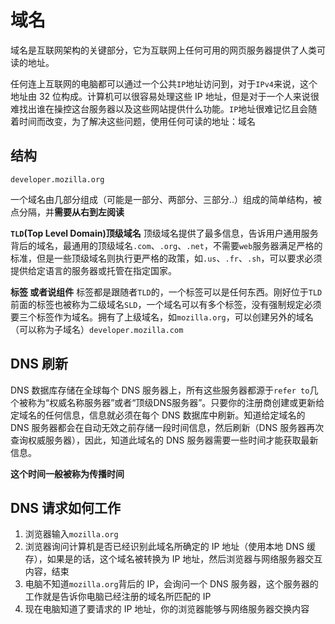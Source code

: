 # 域名

域名是互联网架构的关键部分，它为互联网上任何可用的网页服务器提供了人类可读的地址。

任何连上互联网的电脑都可以通过一个公共`IP`地址访问到，对于`IPv4`来说，这个地址由 32 位构成。计算机可以很容易处理这些 IP 地址，但是对于一个人来说很难找出谁在操控这台服务器以及这些网站提供什么功能。`IP`地址很难记忆且会随着时间而改变，为了解决这些问题，使用任何可读的地址：域名

## 结构

`developer.mozilla.org`

一个域名由几部分组成（可能是一部分、两部分、三部分..）组成的简单结构，被点分隔，并**需要从右到左阅读**

**`TLD`(Top Level Domain)顶级域名** 顶级域名提供了最多信息，告诉用户通用服务背后的域名，最通用的顶级域名`.com`、`.org`、`.net`，不需要`web`服务器满足严格的标准，但是一些顶级域名则执行更严格的政策，如`.us`、`.fr`、`.sh`，可以要求必须提供给定语言的服务器或托管在指定国家。

**标签 或者说组件** 标签都是跟随者`TLD`的，一个标签可以是任何东西。刚好位于`TLD`前面的标签也被称为二级域名`SLD`，一个域名可以有多个标签，没有强制规定必须要三个标签作为域名。拥有了上级域名，如`mozilla.org`，可以创建另外的域名（可以称为子域名）`developer.mozilla.com`

## DNS 刷新

DNS 数据库存储在全球每个 DNS 服务器上，所有这些服务器都源于`refer to`几个被称为“权威名称服务器”或者“顶级DNS服务器”。只要你的注册商创建或更新给定域名的任何信息，信息就必须在每个 DNS 数据库中刷新。知道给定域名的 DNS 服务器都会在自动无效之前存储一段时间信息，然后刷新（DNS 服务器再次查询权威服务器），因此，知道此域名的 DNS 服务器需要一些时间才能获取最新信息。

**这个时间一般被称为传播时间**

## DNS 请求如何工作

1. 浏览器输入`mozilla.org`
2. 浏览器询问计算机是否已经识别此域名所确定的 IP 地址（使用本地 DNS 缓存），如果是的话，这个域名被转换为 IP 地址，然后浏览器与网络服务器交互内容，结束
3. 电脑不知道`mozilla.org`背后的 IP，会询问一个 DNS 服务器，这个服务器的工作就是告诉你电脑已经注册的域名所匹配的 IP
4. 现在电脑知道了要请求的 IP 地址，你的浏览器能够与网络服务器交换内容
